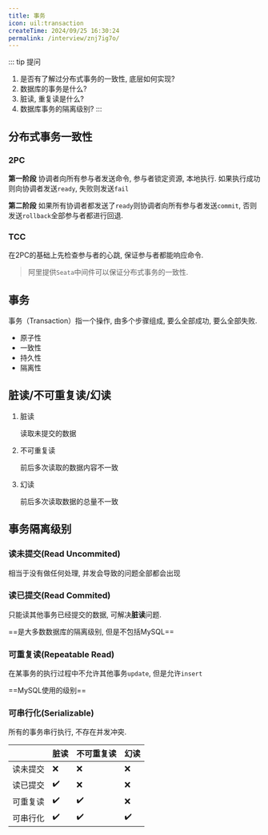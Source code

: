 ```yaml
---
title: 事务
icon: uil:transaction
createTime: 2024/09/25 16:30:24
permalink: /interview/znj7ig7o/
---
```

::: tip 提问
1. 是否有了解过分布式事务的一致性, 底层如何实现?
2. 数据库的事务是什么?
3. 脏读, 重复读是什么?
4. 数据库事务的隔离级别?
:::
## 分布式事务一致性
### 2PC
**第一阶段**
协调者向所有参与者发送命令, 参与者锁定资源, 本地执行. 如果执行成功则向协调者发送`ready`, 失败则发送`fail`

**第二阶段**
如果所有协调者都发送了`ready`则协调者向所有参与者发送`commit`, 否则发送`rollback`全部参与者都进行回退.

### TCC
在2PC的基础上先检查参与者的心跳, 保证参与者都能响应命令.

> 阿里提供`Seata`中间件可以保证分布式事务的一致性.

## 事务
事务（Transaction）指一个操作, 由多个步骤组成, 要么全部成功, 要么全部失败.

- 原子性
- 一致性
- 持久性
- 隔离性

## 脏读/不可重复读/幻读
1. 脏读
   
   读取未提交的数据
2. 不可重复读
   
   前后多次读取的数据内容不一致

3. 幻读
   
   前后多次读取数据的总量不一致

## 事务隔离级别
### 读未提交(Read Uncommited)
相当于没有做任何处理, 并发会导致的问题全部都会出现

### 读已提交(Read Commited)
只能读其他事务已经提交的数据, 可解决**脏读**问题.

==是大多数数据库的隔离级别, 但是不包括MySQL==

### 可重复读(Repeatable Read)
在某事务的执行过程中不允许其他事务`update`, 但是允许`insert`

==MySQL使用的级别==

### 可串行化(Serializable)
所有的事务串行执行, 不存在并发冲突.

|          | 脏读               | 不可重复读         | 幻读               |
| -------- | ------------------ | ------------------ | ------------------ |
| 读未提交 | :x:                | :x:                | :x:                |
| 读已提交 | :heavy_check_mark: | :x:                | :x:                |
| 可重复读 | :heavy_check_mark: | :heavy_check_mark: | :x:                |
| 可串行化 | :heavy_check_mark: | :heavy_check_mark: | :heavy_check_mark: |
